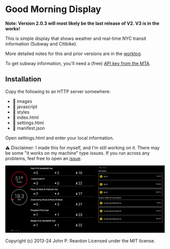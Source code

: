 # Good Morning Display

**Note: Version 2.0.3 will most likely be the last release of V2. V3 is in the works!**

This is simple display that shows weather and real-time NYC transit information (Subway and Citibike).

More detailed notes for this and prior versions are in the [worklog](WORKLOG.md).

To get subway information, you'll need a (free) [API key from the MTA](https://new.mta.info/developers).

## Installation

Copy the following to an HTTP server somewhere:

- 📁 images
- 📁 javascript
- 📁 styles
- 📄 index.html
- 📄 settings.html
- 📄 manifest.json

Open settings.html and enter your local information.

⚠️ Disclaimer: I made this for myself, and I'm still working on it. There may be some "it works on my machine" type issues. If you run across any problems, feel free to open an [issue](https://github.com/jpreardon/good-morning-display/issues).

![good morning display screenshot](docs/screenshot.png)

Copyright (c) 2013-24 John P. Reardon Licensed under the MIT license.
